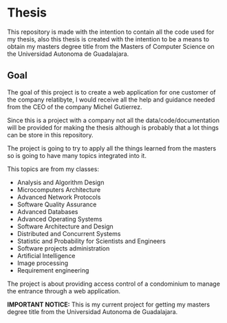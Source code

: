 # Thesis

This repository is made with the intention to contain all the code used for my
thesis, also this thesis is created with the intention to be a means to obtain
my masters degree title from the Masters of Computer Science on the Universidad
Autonoma de Guadalajara.

## Goal

The goal of this project is to create a web application for one customer of
the company relatibyte, I would receive all the help and guidance needed from
the CEO of the company Michel Gutierrez.

Since this is a project with a company not all the data/code/documentation will
be provided for making the thesis although is probably that a lot things can be
store in this repository.

The project is going to try to apply all the things learned from the masters
so is going to have many topics integrated into it.

This topics are from my classes:

- Analysis and Algorithm Design
- Microcomputers Architecture
- Advanced Network Protocols
- Software Quality Assurance
- Advanced Databases
- Advanced Operating Systems
- Software Architecture and Design
- Distributed and Concurrent Systems
- Statistic and Probability for Scientists and Engineers
- Software projects administration
- Artificial Intelligence
- Image processing
- Requirement engineering


The project is about providing access control of a condominium to manage the
entrance through a web application.


**IMPORTANT NOTICE:** This is my current project for getting my masters degree
title from the Universidad Autonoma de Guadalajara.
